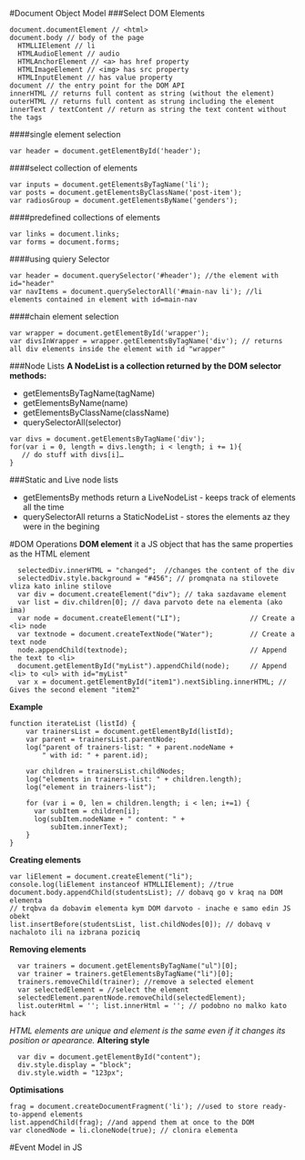 #Document Object Model
###Select DOM Elements
```JS
document.documentElement // <html>
document.body // body of the page
  HTMLLIElement // li
  HTMLAudioElement // audio
  HTMLAnchorElement // <a> has href property
  HTMLImageElement // <img> has src property
  HTMLInputElement // has value property
document // the entry point for the DOM API
innerHTML // returns full content as string (without the element)
outerHTML // returns full content as strung including the element
innerText / textContent // return as string the text content without the tags
```
####single element selection
```JS
var header = document.getElementById('header');
```
####select collection of elements
```JS
var inputs = document.getElementsByTagName('li');
var posts = document.getElementsByClassName('post-item');
var radiosGroup = document.getElementsByName('genders');
```
####predefined collections of elements
```JS
var links = document.links;
var forms = document.forms;
```
####using quiery Selector
```JS
var header = document.querySelector('#header'); //the element with id="header"
var navItems = document.querySelectorAll('#main-nav li'); //li elements contained in element with id=main-nav
```
####chain element selection
```JS
var wrapper = document.getElementById('wrapper');
var divsInWrapper = wrapper.getElementsByTagName('div'); // returns all div elements inside the element with id "wrapper"
```
###Node Lists
**A NodeList is a collection returned by the DOM selector methods:**
- getElementsByTagName(tagName)
- getElementsByName(name)
- getElementsByClassName(className)
- querySelectorAll(selector)

```JS
var divs = document.getElementsByTagName('div');
for(var i = 0, length = divs.length; i < length; i += 1){
   // do stuff with divs[i]…
}
```
###Static and Live node lists
- getElementsBy methods return a LiveNodeList - keeps track of elements all the time
- querySelectorAll returns a StaticNodeList - stores the elements az they were in the begining

#DOM Operations
**DOM element** it a JS object that has the same properties as the HTML element
```JS
  selectedDiv.innerHTML = "changed";  //changes the content of the div
  selectedDiv.style.background = "#456"; // promqnata na stilovete vliza kato inline stilove
  var div = document.createElement("div"); // taka sazdavame element
  var list = div.children[0]; // dava parvoto dete na elementa (ako ima)
  var node = document.createElement("LI");                 // Create a <li> node
  var textnode = document.createTextNode("Water");         // Create a text node
  node.appendChild(textnode);                              // Append the text to <li>
  document.getElementById("myList").appendChild(node);     // Append <li> to <ul> with id="myList"
  var x = document.getElementById("item1").nextSibling.innerHTML; // Gives the second element "item2"
```
**Example**
```JS
function iterateList (listId) {
    var trainersList = document.getElementById(listId);
    var parent = trainersList.parentNode;
    log("parent of trainers-list: " + parent.nodeName +
        " with id: " + parent.id);

    var children = trainersList.childNodes;
    log("elements in trainers-list: " + children.length);
    log("element in trainers-list");

    for (var i = 0, len = children.length; i < len; i+=1) {
      var subItem = children[i];
      log(subItem.nodeName + " content: " +
          subItem.innerText);
    }
}
```
**Creating elements**
```JS
var liElement = document.createElement("li");
console.log(liElement instanceof HTMLLIElement); //true
document.body.appendChild(studentsList); // dobavq go v kraq na DOM elementa
// trqbva da dobavim elementa kym DOM darvoto - inache e samo edin JS obekt
list.insertBefore(studentsList, list.childNodes[0]); // dobavq v nachaloto ili na izbrana poziciq
```
**Removing elements**
```JS
  var trainers = document.getElementsByTagName("ul")[0];
  var trainer = trainers.getElementsByTagName("li")[0];
  trainers.removeChild(trainer); //remove a selected element
  var selectedElement = //select the element
  selectedElement.parentNode.removeChild(selectedElement);
  list.outerHtml = ''; list.innerHtml = ''; // podobno no malko kato hack
```
*HTML elements are unique and element is the same even if it changes its position or apearance.*
**Altering style**
```JS
  var div = document.getElementById("content");
  div.style.display = "block";
  div.style.width = "123px";
```
**Optimisations**
```JS
frag = document.createDocumentFragment('li'); //used to store ready-to-append elements 
list.appendChild(frag); //and append them at once to the DOM
var clonedNode = li.cloneNode(true); // clonira elementa
```


#Event Model in JS

